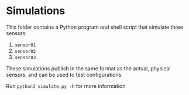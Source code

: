 # Simulations

This folder contains a Python program and shell script that simulate three sensors:
1. `sensor01`
2. `sensor02`
3. `sensor03`

These simulations publish in the same format as the actual, physical sensors, and can be used to test configurations.

Run `python3 simulate.py -h` for more information
